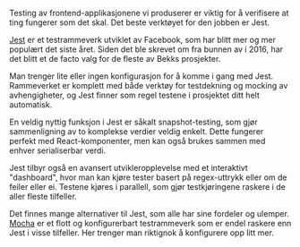 Testing av frontend-applikasjonene vi produserer er viktig for å verifisere at ting fungerer som det skal. Det beste verktøyet for den jobben er Jest.

[Jest](https://facebook.github.io/jest/) er et testrammeverk utviklet av Facebook, som har blitt mer og mer populært det siste året. Siden det ble skrevet om fra bunnen av i 2016, har det blitt et de facto valg for de fleste av Bekks prosjekter.

Man trenger lite eller ingen konfigurasjon for å komme i gang med Jest. Rammeverket er komplett med både verktøy for testdekning og mocking av avhengigheter, og Jest finner som regel testene i prosjektet ditt helt automatisk.

En veldig nyttig funksjon i Jest er såkalt snapshot-testing, som gjør sammenligning av to komplekse verdier veldig enkelt. Dette fungerer perfekt med React-komponenter, men kan også brukes sammen med enhver serialiserbar verdi.

Jest tilbyr også en avansert utvikleropplevelse med et interaktivt "dashboard", hvor man kan kjøre tester basert på regex-uttrykk eller om de feiler eller ei. Testene kjøres i parallell, som gjør testkjøringene raskere i de aller fleste tilfeller.

Det finnes mange alternativer til Jest, som alle har sine fordeler og ulemper. [Mocha](https://mochajs.org/) er et flott og konfigurerbart testrammeverk som er endel raskere enn Jest i visse tilfeller. Her trenger man riktignok å konfigurere opp litt mer.